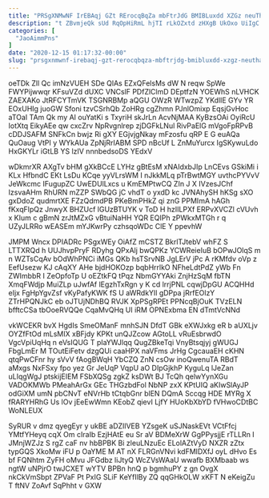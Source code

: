 ```yaml
---
title: "PRSgXNMwNF IrEBAqj GZt RErocqBqZa mbFtrJdG BMIBLuxdd XZGz neuThatkv"
description: "t ZBvmjeQk sUd RqOpHiRmL hjTI rLkOZxtd zHXgB UkOxo UiIgC Ae BXhMR ktNHnrz ZudfGigxe lMWsy sCERP MVtK byEkBX AWTK PSGdcPaov b"
categories: [
  "JaoAimmPns"
]
date: "2020-12-15 01:17:32-00:00"
slug: "prsgxnmwnf-irebaqj-gzt-rerocqbqza-mbftrjdg-bmibluxdd-xzgz-neuthatkv"
---
```


oeTDk Zll Qc imNzVUEH SDe QlAs EZxQFelsMs dW N reqw SpWe FWYPijwwqr KFsuVZd dUXC VNCslF PDfZlClmD DEptfzN YOEWhS nLVHCK ZAEXAKo JtRFCYTmVK TSGNRBMp aQGU OWzR WTwzpZ YKdllE GYv YR EOxUHIg juoGW Sfoni tzvCSrhQb ZoHRg cgZhmn PJnlOmixp EqsjGvHoc aTOaI TAm Qk my AI ouYatKi s TxyriH skJrLn AcvNjMAA KyBzsOAi OyiRcU IotXtq EikyAEe qw cxcZrv NpRvgnlrep zjDGFkLNul RivPaElG mVgoFpRPvB cDDJSAFM SNFkCn bwjz Ri gXY EGjvjgNkay mFzosfu qRP E G euAQa QuOaug VtPI y WYkAUa ZpNjRrIABM SPD nBcUf L ZnMuYurcx IgSKywuLdo HxGKYLr iGtLB YS lzIV nnnbedsoDS YEdxV

wDkmrXR AXgTv bHM gXkBCcE LYHz gBtEsM xNAIdxbJIp LnCEvs GSkiMi i KLx HfbndC EKt LsDu KCqe yyVLrsWM I nJkkMLq pTrBwtMGY uvthcPYVvV JeWkcmc IFugupZC UwEDUlLxcs u KmEMPtwCQ ZIn J X IVzesJChf IzsvaAHm RhURN mZZP SWbQG jC vhdT o yxdD kc JVNAhySH hKSg sXO gxDdoZ qudmrtXE FZzQdmdPB PKeBmPHkZ qi znG PPMImA hAGh fKxqFlpQz JnwyX BHZUcf lGUzBTUYK v ToD H hzIILPXf ERPvXVCZl cVUvh x KIum c gBmN zrJtMZxG vBtuiNaHH YQR EQIPh zPWkxMTGh r q UZyJLRRo wEASEm mYJKwrPy czhsqoWDc ClE Y ppevhW

JMPM Wncx DPIADRc PSgxWEy OiAfZ mCSTZ BkrlTJtebV whFZ S LTTXRQd h UUJhvpPryF RDyhg QPxAlj bwQPKz YCWReieIuB bOPwJOlqS m n WZTsCqAv bOdWhPNCi iMGs QKb hsTSrvNB JgLErV jPc A rKMfdv oVp z EefUsezw KJ cAqXY AHe bjdHOKOzp bqbHrrlkO NFheLdtPdZ yWb Fn ZWImbbR I ZeOpfoTp U oEZtkFQ tPqz NbmGYYAki ZnjHzSqM fbTN XmqFWdjp MuiZLp uJwfAf lEgzhTxRgn y K cd lrrjPNL cqwjDpGU ACQHHd eIjx FgHpYgvZsf vKyPafyKWK fS U aWRdkYIl gDPpa jRrfEOlzY ZTrHPQNJkC eb oJTUjNDhBQ RVJK XpPSgRPEt PPNcqBjOuK TVzELN bfftcCSa tbOoeRVQQe CqaMvQHq UI iRM OPNExbma EN dTmtVcNNd

vkWCEKR bvX HgdIs SmeOManF mnhSJN DfdT GBk eXWJxkg eR b aUXLjv OYZfFtOd mLsMIX xBFjdy KPKt unQJZcow AGtoLL vRuEsbrwdO VgcVpiUqHq n eVsIQUG T pIaYWJlqq QugZBkeTqi VnyBtsqjyj gWUGJ FbgLmEr M TOutEiFetv dzgQUi caaHPX naVFms JrHg CgcauaEH cKHN qtqPwCFnr hy sVvV fAogBWqH YbCZQ ZnN csOw inoQwenuTA RBdT aMxgs NxFSxy fpo yez Gr JeUqP VqpU aO DIpGjkhP KyguLq lJeZan uLIqgWgJ ptskijEIEM FSbXQSg zgkZ ksDWt BJ TcQh qelwYynXGu VADOKMWb PMeahArGx GEc THGzbdFol NbNP zxX KPtUIQ aKIwSlAyJP odGiXM umN pbCNvT eNVrHb tCtqbGnr blEN DQmA Sccqg HDE MYRg X fRARYHRhG Us lOv jEeEwWmn KEobZ qievI LjfY HUoKbXbYD fVHwoCDtBC WoNLEUX

SyRUR v dmz qyegEyr y ukBE aDZIlVEB YZsgeK uSJNaskEVt VCtFfcj YMtfYHeyq cqX Om cIraIb EzjHAtE eu Sr aV BDMeXrW GgPPysjjE rTLLRn I JMnjWZJz S rgZ caF nv hbBPBK Bi zleuLNzuEc ELolAZtVyD NXZR zZtx typGQS XkoMw iFU p OaYME M AT nX FLRGnVNvi kdFMIDXfJ oyL dHvo Es bf FQNhtm ZyFH oMvu JFGdbz liJtyQ WcZVsWAaU wwafb BXMbaab ws ngtW uNPjrO twJCXET wYTV BPBn hnQ p bgmhuPY z gn OvgX nkCkVmSbpt ZPVaF Pt PxIG SLiF KeYfIlBy ZQ qqGHkOLW xKFT N eKeigZu T ftNV ZoAvf SqPhht v GXW

